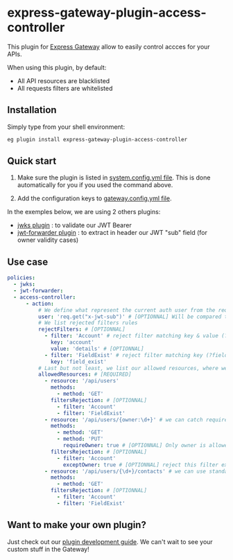 # express-gateway-plugin-access-controller

This plugin for [Express Gateway](https://express-gateway.io) allow to easily control accces for your APIs.

When using this plugin, by default:

- All API resources are blacklisted
- All requests filters are whitelisted

## Installation

Simply type from your shell environment:

```bash
eg plugin install express-gateway-plugin-access-controller
```

## Quick start

1. Make sure the plugin is listed in [system.config.yml file](https://www.express-gateway.io/docs/configuration/system.config.yml/).
   This is done automatically for you if you used the command above.

2. Add the configuration keys to [gateway.config.yml file](https://www.express-gateway.io/docs/configuration/gateway.config.yml/).

In the exemples below, we are using 2 others plugins:

- [jwks plugin](https://github.com/DrMegavolt/express-gateway-plugin-jwks) : to validate our JWT Bearer
- [jwt-forwarder plugin](https://github.com/xavier-rodet/express-gateway-plugin-jwt-forwarder) : to extract in header our JWT "sub" field (for owner validity cases)

## Use case

```yaml
policies:
  - jwks:
  - jwt-forwarder:
  - access-controller:
      - action:
          # We define what represent the current auth user from the request (it will be evaled on runtime)
          user: 'req.get("x-jwt-sub")' # [OPTIONNAL] Will be compared to owner of the resource uri when using options like 'requireOwner' or 'exceptOwner'
          # We list rejected filters rules
          rejectFilters: # [OPTIONNAL]
            - filter: 'Account' # reject filter matching key & value (?account=details)
              key: 'account'
              value: 'details' # [OPTIONNAL]
            - filter: 'FieldExist' # reject filter matching key (?field_exist or ?field_exist=whatever)
              key: 'field_exist'
          # Last but not least, we list our allowed resources, where we can plug our desired rejected filters rules set above
          allowedResources: # [REQUIRED]
            - resource: '/api/users'
              methods:
                - method: 'GET'
              filtersRejection: # [OPTIONNAL]
                - filter: 'Account'
                - filter: 'FieldExist'
            - resource: '/api/users/{owner:\d+}' # we can catch required owner using "{owner:x}", we x is a standard regex pattern
              methods:
                - method: 'GET'
                - method: 'PUT'
                  requireOwner: true # [OPTIONNAL] Only owner is allowed to use this method
              filtersRejection: # [OPTIONNAL]
                - filter: 'Account'
                  exceptOwner: true # [OPTIONNAL] reject this filter excepted for owner
            - resource: '/api/users/{\d+}/contacts' # we can use standard regex pattern inside "{}"
              methods:
                - method: 'GET'
              filtersRejection: # [OPTIONNAL]
                - filter: 'Account'
                - filter: 'FieldExist'
```

## Want to make your own plugin?

Just check out our [plugin development guide](https://www.express-gateway.io/docs/plugins/).
We can't wait to see your custom stuff in the Gateway!
